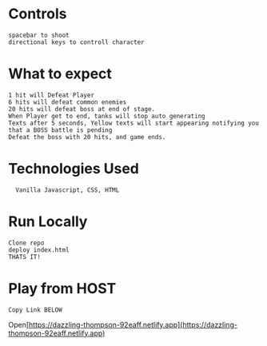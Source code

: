 # Controls
    spacebar to shoot
    directional keys to controll character

# What to expect
    1 hit will Defeat Player
    6 hits will defeat common enemies
    20 hits will defeat boss at end of stage.
    When Player get to end, tanks will stop auto generating
    Texts after 5 seconds, Yellow texts will start appearing notifying you that a BOSS battle is pending
    Defeat the boss with 20 hits, and game ends.
    
 # Technologies Used
      Vanilla Javascript, CSS, HTML
      
 # Run Locally
    Clone repo
    deploy index.html
    THATS IT!
    
 # Play from HOST
    Copy Link BELOW
 Open[https://dazzling-thompson-92eaff.netlify.app](https://dazzling-thompson-92eaff.netlify.app)


